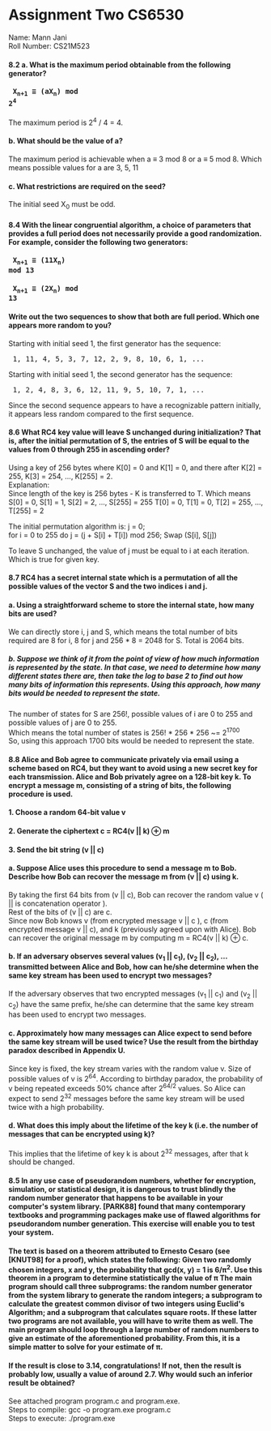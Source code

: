 # Assignment Two CS6530

Name: Mann Jani  
Roll Number: CS21M523


#### 8.2 a. What is the maximum period obtainable from the following generator?  
#### <pre>       X<sub>n+1</sub> ≡ (aX<sub>n</sub>) mod 2<sup>4</sup> </pre>
The maximum period is 2<sup>4</sup> / 4 = 4.  
#### b. What should be the value of a?
The maximum period is achievable when a ≡ 3 mod 8 or a ≡ 5 mod 8. Which means possible values for a are 3, 5, 11  

#### c. What restrictions are required on the seed?
The initial seed X<sub>0</sub> must be odd.

#### 8.4 With the linear congruential algorithm, a choice of parameters that provides a full period does not necessarily provide a good randomization. For example, consider the following two generators:
#### <pre>       X<sub>n+1</sub> ≡ (11X<sub>n</sub>) mod 13 </pre>
#### <pre>       X<sub>n+1</sub> ≡ (2X<sub>n</sub>) mod 13 </pre>
#### Write out the two sequences to show that both are full period. Which one appears more random to you?
Starting with initial seed 1, the first generator has the sequence:
<pre> 1, 11, 4, 5, 3, 7, 12, 2, 9, 8, 10, 6, 1, ...</pre>
Starting with initial seed 1, the second generator has the sequence:
<pre> 1, 2, 4, 8, 3, 6, 12, 11, 9, 5, 10, 7, 1, ...</pre>
Since the second sequence appears to have a recognizable pattern initially, it appears less random compared to the first sequence.

#### 8.6 What RC4 key value will leave S unchanged during initialization? That is, after the initial permutation of S, the entries of S will be equal to the values from 0 through 255 in ascending order?
Using a key of 256 bytes where K[0] = 0 and K[1] = 0, and there after K[2] = 255, K[3] = 254, ..., K[255] = 2.  
Explanation:  
Since length of the key is 256 bytes - K is transferred to T. Which means
S[0] = 0, S[1] = 1, S[2] = 2, ..., S[255] = 255
T[0] = 0, T[1] = 0, T[2] = 255, ..., T[255] = 2

The initial permutation algorithm is:
j = 0;  
for i = 0 to 255 do
    j = (j + S[i] + T[i]) mod 256;
    Swap (S[i], S[j])

To leave S unchanged, the value of j must be equal to i at each iteration. Which is true for given key.

#### 8.7 RC4 has a secret internal state which is a permutation of all the possible values of the vector S and the two indices i and j.
#### a. Using a straightforward scheme to store the internal state, how many bits are used?
We can directly store i, j and S, which means the total number of bits required are 8 for i, 8 for j and 256 * 8  = 2048 for S. Total is 2064 bits.
##### b. Suppose we think of it from the point of view of how much information is represented by the state. In that case, we need to determine how many different states there are, then take the log to base 2 to find out how many bits of information this represents. Using this approach, how many bits would be needed to represent the state.
The number of states for S are 256!, possible values of i are 0 to 255 and possible values of j are 0 to 255.  
Which means the total number of states is 256! * 256 * 256 ~= 2<sup>1700</sup>  
So, using this approach 1700 bits would be needed to represent the state.

#### 8.8 Alice and Bob agree to communicate privately via email using a scheme based on RC4, but they want to avoid using a new secret key for each transmission. Alice and Bob privately agree on a 128-bit key k. To encrypt a message m, consisting of a string of bits, the following procedure is used.
#### 1. Choose a random 64-bit value v
#### 2. Generate the ciphertext c = RC4(v || k) ⊕ m
#### 3. Send the bit string (v || c)
#### a. Suppose Alice uses this procedure to send a message m to Bob. Describe how Bob can recover the message m from (v || c) using k.
By taking the first 64 bits from (v || c), Bob can recover the random value v ( || is concatenation operator ).  
Rest of the bits of (v || c) are c.  
Since now Bob knows v (from encrypted message v || c ), c (from encrypted message v || c), and k (previously agreed upon with Alice). Bob can recover the original message m by computing m = RC4(v || k) ⊕ c.
#### b. If an adversary observes several values (v<sub>1</sub> || c<sub>1</sub>), (v<sub>2</sub> || c<sub>2</sub>), ... transmitted between Alice and Bob, how can he/she determine when the same key stream has been used to encrypt two messages?
If the adversary observes that two encrypted messages (v<sub>1</sub> || c<sub>1</sub>) and (v<sub>2</sub> || c<sub>2</sub>) have the same prefix, he/she can determine that the same key stream has been used to encrypt two messages.
#### c. Approximately how many messages can Alice expect to send before the same key stream will be used twice? Use the result from the birthday paradox described in Appendix U.
Since key is fixed, the key stream varies with the random value v. Size of possible values of v is 2<sup>64</sup>. According to birthday paradox, the probability of v being repeated exceeds 50% chance after 2<sup>64/2</sup> values. So Alice can expect to send 2<sup>32</sup> messages before the same key stream will be used twice with a high probability.
#### d. What does this imply about the lifetime of the key k (i.e. the number of messages that can be encrypted using k)?
This implies that the lifetime of key k is about 2<sup>32</sup> messages, after that k should be changed.

#### 8.5 In any use case of pseudorandom numbers, whether for encryption, simulation, or statistical design, it is dangerous to trust blindly the random number generator that happens to be available in your computer's system library. [PARK88] found that many contemporary textbooks and programming packages make use of flawed algorithms for pseudorandom number generation. This exercise will enable you to test your system.

#### The text is based on a theorem attributed to Ernesto Cesaro (see [KNUT98] for a proof), which states the following: Given two randomly chosen integers, x and y, the probability that gcd(x, y) = 1 is 6/&pi;<sup>2</sup>. Use this theorem in a program to determine statistically the value of &pi; The main program should call three subprograms: the random number generator from the system library to generate the random integers; a subprogram to calculate the greatest common divisor of two integers using Euclid's Algorithm; and a subprogram that calculates square roots. If these latter two programs are not available, you will have to write them as well. The main program should loop through a large number of random numbers to give an estimate of the aforementioned probability. From this, it is a simple matter to solve for your estimate of &pi;.

#### If the result is close to 3.14, congratulations! If not, then the result is probably low, usually a value of around 2.7. Why would such an inferior result be obtained?
See attached program program.c and program.exe.  
Steps to compile: gcc -o program.exe program.c  
Steps to execute: ./program.exe
